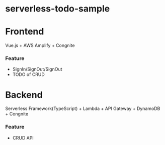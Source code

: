 # serverless-todo-sample

# Frontend

Vue.js + AWS Amplify + Congnite

### Feature

- SignIn/SignOut/SignOut
- TODO of CRUD

# Backend

Serverless Framework(TypeScript) + Lambda + API Gateway + DynamoDB + Congnite

### Feature

- CRUD API
